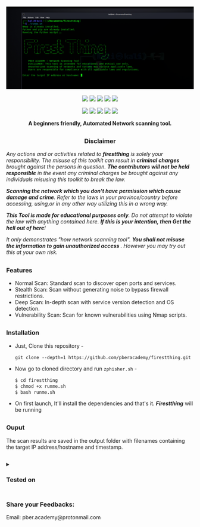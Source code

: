 <!-- Zphisher -->

<p align="center">
  <img src="https://github.com/PberAcademy/Firestthing/blob/main/image.png">
</p>

<p align="center">
  <img src="https://img.shields.io/badge/Version-1.0-green?style=for-the-badge">
  <img src="https://img.shields.io/github/license/pberacademy/firestthing?style=for-the-badge">
  <img src="https://img.shields.io/github/stars/pberacademy/firestthing?style=for-the-badge">
  <img src="https://img.shields.io/github/issues/pberacademy/firestthing?color=red&style=for-the-badge">
  <img src="https://img.shields.io/github/forks/pberacademy/firestthing?color=teal&style=for-the-badge">
</p>

<p align="center">
  <img src="https://img.shields.io/badge/Author-pberacademy-a?style=flat-square">
  <img src="https://img.shields.io/badge/Open%20Source-Yes-darkgreen?style=flat-square">
  <img src="https://img.shields.io/badge/Maintained%3F-Yes-lightblue?style=flat-square">
  <img src="https://img.shields.io/badge/Written%20In-Bash-darkcyan?style=flat-square">
  <img src="https://hits.seeyoufarm.com/api/count/incr/badge.svg?url=https%3A%2F%2Fgithub.com%2Fpberacademy%2Ffirestthing&title=Visitors&edge_flat=false"/></a>
</p>

<p align="center"><b>A beginners friendly, Automated Network scanning tool.</b></p>

##

<h3><p align="center">Disclaimer</p></h3>

<i>Any actions and or activities related to <b>firestthing</b> is solely your responsibility. The misuse of this toolkit can result in <b>criminal charges</b> brought against the persons in question. <b>The contributors will not be held responsible</b> in the event any criminal charges be brought against any individuals misusing this toolkit to break the law.

<b>Scanning the network which you don't have permission which cause damage and crime</b>. Refer to the laws in your province/country before accessing, using,or in any other way utilizing this in a wrong way.

<b>This Tool is made for educational purposes only</b>. Do not attempt to violate the law with anything contained here. <b>If this is your intention, then Get the hell out of here</b>!

It only demonstrates "how network scanning tool". <b>You shall not misuse the information to gain unauthorized access </b>. However you may try out this at your own risk.</i>

##

### Features

- Normal Scan: Standard scan to discover open ports and services.
- Stealth Scan: Scan without generating noise to bypass firewall restrictions.
- Deep Scan: In-depth scan with service version detection and OS detection.
- Vulnerability Scan: Scan for known vulnerabilities using Nmap scripts.

##

### Installation

- Just, Clone this repository -
  ```
  git clone --depth=1 https://github.com/pberacademy/firestthing.git
  ```

- Now go to cloned directory and run `zphisher.sh` -
  ```
  $ cd firestthing
  $ chmod +x runme.sh
  $ bash runme.sh
  ```

- On first launch, It'll install the dependencies and that's it. ***Firestthing*** will be running

##


### Ouput

The scan results are saved in the output folder with filenames containing the target IP address/hostname and timestamp.

##



<details>
  <summary><h3>Tested on</h3></summary>

- **Ubuntu**
- **Debian**
- **Kali Linux**
</details>

##

### Share your Feedbacks:
<p align="left">
  Email: pber.academy@protonmail.com
</p>




<!-- // -->
